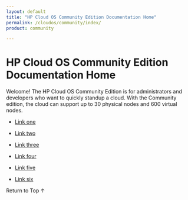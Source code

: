 ```yaml
---
layout: default
title: "HP Cloud OS Community Edition Documentation Home"
permalink: /cloudos/community/index/
product: community

---
```


<!-- Hi John --> 

<!-- blah --> 


# HP Cloud OS Community Edition Documentation Home

Welcome!  The HP Cloud OS Community Edition is for administrators and developers who want to quickly standup a cloud. With the Community edition, the cloud can support up to 30 physical nodes and 600 virtual nodes.

* [Link one](/cloudos/community/one.md)

* [Link two](/cloudos/community/two.md)

* [Link three](/cloudos/community/three.md)
 
* [Link four](/cloudos/community/four.md)
 
* [Link five](/cloudos/community/five.md)
 
* [Link six](/cloudos/community/six.md)

<a href="#top" style="padding:14px 0px 14px 0px; text-decoration: none;"> Return to Top &#8593; </a>
